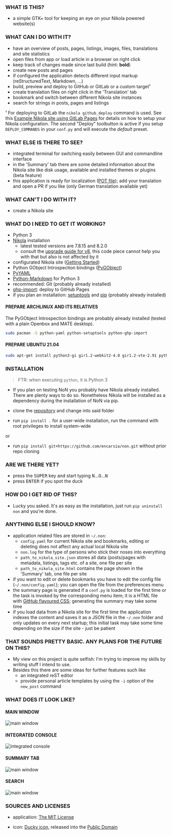 ### WHAT IS THIS?

 * a simple GTK+ tool for keeping an eye on your Nikola powered website(s)
 
### WHAT CAN I DO WITH IT?

 * have an overview of posts, pages, listings, images, files, translations and site statistics
 * open files from app or load article in a browser on right click
 * keep track of changes made since last build (hint: **bold**)
 * create new posts and pages
 * if configured the application detects different input markup (reStructuredText, Markdown, ...)
 * build, preview and deploy to GitHub or GitLab or a custom target¹
 * create translation files on right click in the 'Translation' tab
 * bookmark and switch between different Nikola site instances
 * search for strings in posts, pages and listings


¹ For deploying to GitLab the `nikola github_deploy` command is used. See this [Example Nikola site using GitLab Pages](https://gitlab.com/pages/nikola) for details on how to setup your Nikola configuration. The second "Deploy" toolbutton is active if you setup `DEPLOY_COMMANDS` in your `conf.py` and will execute the _default_ preset.

### WHAT ELSE IS THERE TO SEE?

 * integrated terminal for switching easily between GUI and commandline interface
 * in the 'Summary' tab there are some detailed information about the Nikola site like disk usage, available and installed themes or plugins (beta feature)
 * this application is ready for localization ([POT file](ui/NoN.pot)); add your translation and open a PR if you like (only German translation available yet)

### WHAT CAN'T I DO WITH IT?

 * create a Nikola site

### WHAT DO I NEED TO GET IT WORKING?

 * Python 3
 * [Nikola](https://getnikola.com/) installation
   * latest tested versions are 7.8.15 and 8.2.0
   * consult the [upgrade guide for v8](https://getnikola.com/blog/upgrading-to-nikola-v8.html), this code piece cannot help you with that but also is not affected by it
 * configurated Nikola site ([Getting Started](https://getnikola.com/getting-started.html))
 * Python GObject Introspection bindings ([PyGObject](http://pygobject.readthedocs.io/en/latest/getting_started.html))
 * [PyYAML](https://github.com/yaml/pyyaml)
 * [Python-Markdown](https://python-markdown.github.io/) for Python 3
 * recommended: Git (probably already installed)
 * [ghp-import](https://pypi.org/project/ghp-import/): deploy to GitHub Pages
 * if you plan an installation: [setuptools](https://github.com/pypa/setuptools) and [pip](https://pip.pypa.io/en/stable) (probably already installed)

#### PREPARE ARCHLINUX AND ITS RELATIVES

The PyGObject Introspection bindings are probably already installed (tested with a plain Openbox and MATE desktop).

``` bash
sudo pacman -S python-yaml python-setuptools python-ghp-import
```

#### PREPARE UBUNTU 21.04

``` bash
sudo apt-get install python3-gi gir1.2-webkit2-4.0 gir1.2-vte-2.91 python3-pip python3-setuptools python3-setproctitle git
```

### INSTALLATION

> FTR: when executing `python`, it is Python 3

 * If you plan on testing NoN you probably have Nikola already installed. There are plenty ways to do so. Nonetheless Nikola will be installed as a dependency during the installation of NoN via pip.

 * clone the [repository](https://github.com/encarsia/non) and change into said folder
 * run `pip install .` for a user-wide installation, run the command with root privileges to install system-wide

or

 * run `pip install git+https://github.com/encarsia/non.git` without prior repo cloning

 
### ARE WE THERE YET?

 * press the <kbd>SUPER</kbd> key and start typing <kbd>N</kbd>...<kbd>O</kbd>...<kbd>N</kbd> 
 * press <kbd>ENTER</kbd> if you spot the duck

### HOW DO I GET RID OF THIS?

 * Lucky you asked. It's as easy as the installation, just run `pip uninstall non` and you're done.

### ANYTHING ELSE I SHOULD KNOW?

 * application related files are stored in `~/.non`:
   * `config.yaml` for current Nikola site and bookmarks, editing or deleting does not affect any actual local Nikola site 
   * `non.log` for the type of persons who stick their noses into everything
   * `path_to_nikola_site.json` stores all data (posts/pages with metadata, listings, tags etc. of a site, one file per site
   * `path_to_nikola_site.html` contains the page shown in the 'Summary' tab, one file per site
 * if you want to edit or delete bookmarks you have to edit the config file (`~/.non/config.yaml`); you can open the file from the preferences menu
 * the summary page is generated if a ``conf.py`` is loaded for the first time or the task is invoked by the corresponding menu item; it is a HTML file with [GitHub flavoured CSS](https://github.com/sindresorhus/github-markdown-css); generating the summary may take some time
 * if you load data from a Nikola site for the first time the application indexes the content and saves it as a JSON file in the `~/.non` folder and only updates on every next startup; this initial task may take some time depending on the size if the site - just be patient

### THAT SOUNDS PRETTY BASIC. ANY PLANS FOR THE FUTURE ON THIS?

 * My view on this project is quite selfish: I'm trying to improve my skills by writing stuff I intend to use.
 * Besides this there are some ideas for further features such like
    * an integrated reST editor
    * provide personal article templates by using the ``-i`` option of the ``new_post`` command


### WHAT DOES IT LOOK LIKE? 

#### MAIN WINDOW

![main window](data/screenshot_main.png)

#### INTEGRATED CONSOLE

![integrated console](data/screenshot_console.png)

#### SUMMARY TAB

![main window](data/screenshot_summary.png)

#### SEARCH

![main window](data/screenshot_search.png)

### SOURCES AND LICENSES

* application: [The MIT License](LICENSE.md)

* icon: [Ducky icon](https://openclipart.org/detail/22535/ducky-icon), released into the [Public Domain](https://openclipart.org/share)

